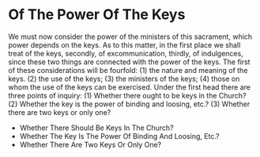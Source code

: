 # Of The Power Of The Keys

We must now consider the power of the ministers of this sacrament, which power depends on the keys. As to this matter, in the first place we shall treat of the keys, secondly, of excommunication, thirdly, of indulgences, since these two things are connected with the power of the keys. The first of these considerations will be fourfold: (1) the nature and meaning of the keys. (2) the use of the keys; (3) the ministers of the keys; (4) those on whom the use of the keys can be exercised.  Under the first head there are three points of inquiry:
(1) Whether there ought to be keys in the Church?
(2) Whether the key is the power of binding and loosing, etc.?
(3) Whether there are two keys or only one?

* Whether There Should Be Keys In The Church?
* Whether The Key Is The Power Of Binding And Loosing, Etc.?
* Whether There Are Two Keys Or Only One?